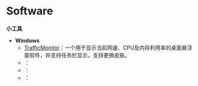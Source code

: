 # Software

**小工具**
- **Windows**
  - [TrafficMonitor](https://github.com/zhongyang219/TrafficMonitor)：一个用于显示当前网速、CPU及内存利用率的桌面悬浮窗软件，并支持任务栏显示，支持更换皮肤。
  - []()：
  - []()：
  - []()：
